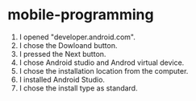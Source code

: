 # mobile-programming

1.	I opened "developer.android.com".
2.	I chose the Dowloand button.
3.	I pressed the Next button.
4.	I chose Android studio and Androd virtual device.
5.	I chose the installation location from the computer.
6.	I installed Android Studio.
7.	I chose the install type as standard.
